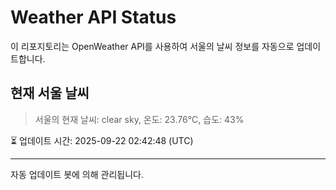 
# Weather API Status

이 리포지토리는 OpenWeather API를 사용하여 서울의 날씨 정보를 자동으로 업데이트합니다.

## 현재 서울 날씨
> 서울의 현재 날씨: clear sky, 온도: 23.76°C, 습도: 43%

⏳ 업데이트 시간: 2025-09-22 02:42:48 (UTC)

---
자동 업데이트 봇에 의해 관리됩니다.
